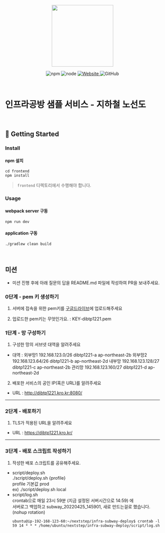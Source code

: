 <p align="center">
    <img width="200px;" src="https://raw.githubusercontent.com/woowacourse/atdd-subway-admin-frontend/master/images/main_logo.png"/>
</p>
<p align="center">
  <img alt="npm" src="https://img.shields.io/badge/npm-%3E%3D%205.5.0-blue">
  <img alt="node" src="https://img.shields.io/badge/node-%3E%3D%209.3.0-blue">
  <a href="https://edu.nextstep.camp/c/R89PYi5H" alt="nextstep atdd">
    <img alt="Website" src="https://img.shields.io/website?url=https%3A%2F%2Fedu.nextstep.camp%2Fc%2FR89PYi5H">
  </a>
  <img alt="GitHub" src="https://img.shields.io/github/license/next-step/atdd-subway-service">
</p>

<br>

# 인프라공방 샘플 서비스 - 지하철 노선도

<br>

## 🚀 Getting Started

### Install
#### npm 설치
```
cd frontend
npm install
```
> `frontend` 디렉토리에서 수행해야 합니다.

### Usage
#### webpack server 구동
```
npm run dev
```
#### application 구동
```
./gradlew clean build
```
<br>

## 미션

* 미션 진행 후에 아래 질문의 답을 README.md 파일에 작성하여 PR을 보내주세요.

### 0단계 - pem 키 생성하기

1. 서버에 접속을 위한 pem키를 [구글드라이브](https://drive.google.com/drive/folders/1dZiCUwNeH1LMglp8dyTqqsL1b2yBnzd1?usp=sharing)에 업로드해주세요

2. 업로드한 pem키는 무엇인가요.
   : KEY-dibtp1221.pem

### 1단계 - 망 구성하기
1. 구성한 망의 서브넷 대역을 알려주세요
- 대역 : 
  외부망1 192.168.123.0/26   dibtp1221-a ap-northeast-2b
  외부망2 192.168.123.64/26  dibtp1221-b ap-northeast-2d
  내부망  192.168.123.128/27 dibtp1221-c ap-northeast-2b
  관리망  192.168.123.160/27 dibtp1221-d ap-northeast-2d

2. 배포한 서비스의 공인 IP(혹은 URL)를 알려주세요

- URL : http://dibtp1221.kro.kr:8080/



---

### 2단계 - 배포하기
1. TLS가 적용된 URL을 알려주세요

- URL : https://dibtp1221.kro.kr/

---

### 3단계 - 배포 스크립트 작성하기

1. 작성한 배포 스크립트를 공유해주세요.

- script/deploy.sh  
    ./script/deploy.sh {profile}  
    profile 기본값 prod  
    ex) ./script/deploy.sh local  
- script/log.sh  
    crontab으로 매일 23시 59분 (지금 설정된 서버시간으로 14:59) 에  
    서버로그 백업하고 subway_20220425_145901, 새로 만드는걸로 했습니다. (nohup rotation)  
    ```shell
    ubuntu@ip-192-168-123-60:~/nextstep/infra-subway-deploy$ crontab -l
    59 14 * * * /home/ubuntu/nextstep/infra-subway-deploy/script/log.sh
    ```

